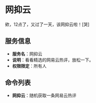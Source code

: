 # 网抑云
欸，12点了，又过了一天，该网抑云啦！[哭]

## 服务信息
- **服务名**：网抑云
- **说明**：看看精选的网易云热评，放松一下。
- **权限限定**：所有人

## 命令列表
- **网抑云**：随机获取一条网易云热评